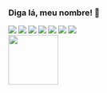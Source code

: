 ### Diga lá, meu nombre! 👋


<div> 
 <a href="https://wa.me/message/GLMBBBIMXOGQJ1" target="_blank"><img src="https://img.shields.io/badge/WhatsApp-25D366?style=for-the-badge&logo=whatsapp&logoColor=white"></a>
 <a href="" target="_blank"><img src="https://img.shields.io/badge/Discord-7289DA?style=for-the-badge&logo=discord&logoColor=white"></a>
 <a href="www.twitter.com/patrickcft_" target="_blank"><img src="https://img.shields.io/badge/Twitter-1DA1F2?style=for-the-badge&logo=twitter&logoColor=white"></a>
 <a href="www.instagram.com/patrickcft" target="_blank"><img src="https://img.shields.io/badge/Instagram-E4405F?style=for-the-badge&logo=instagram&logoColor=white"></a>
 <a href="" target="_blank"><img src="https://img.shields.io/badge/LinkedIn-0077B5?style=for-the-badge&logo=linkedin&logoColor=white"></a>
 <a href="https://steamcommunity.com/id/patrickcft/" target="_blank"><img src="https://img.shields.io/badge/Steam-000000?style=for-the-badge&logo=steam&logoColor=white"></a>
 <a href="https://open.spotify.com/user/12180132614?si=83e02c2742bf4ae7" target="_balnk"><img src="https://img.shields.io/badge/Spotify-1ED760?&style=for-the-badge&logo=spotify&logoColor=white"></a>
</div> 
<div>
 <img height="100px" src="https://media.giphy.com/media/8mAeiYfGoydhju8cMC/giphy.gif"> 
 
</div>

